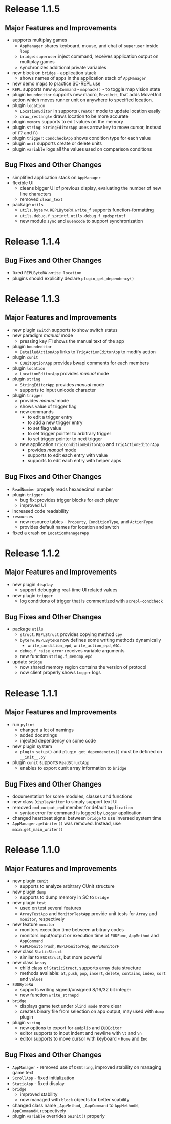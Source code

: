 # Release 1.1.5

## Major Features and Improvements
* supports multiplay games
  * `AppManager` shares keyboard, mouse, and chat of `superuser` inside `loop`
  * `bridge`: `superuser` inject command, receives application output on multiplay games
  * synchronizes additional private variables
* new block on `bridge` - application stack
  * shows names of apps in the application stack of `AppManager`
* new demo maps to practice SC-REPL use
* `REPL` supports new `AppCommand` - `maphack()` - to toggle map vision state
* plugin `boundeditor` supports new macro, `MoveUnit`, that adds MoveUnit action which moves runner unit on anywhere to specified location.
* plugin `location`
  * `LocationEditor` in supports `Creator` mode to update location easily
  * `draw_rectangle` draws location to be more accurate
* plugin `memory` supports to edit values on the memory
* plugin `string`: `StringEditorApp` uses arrow key to move cursor, instead of `F7` and `F8`
* plugin `trigger`: `CondCheckApp` shows condition type for each value
* plugin `unit` supports create or delete units
* plugin `variable` logs all the values used on comparison conditions

## Bug Fixes and Other Changes
* simplified application stack on `AppManager`
* flexible UI
  * cleans bigger UI of previous display, evaluating the number of new line characters
  * removed `clean_text`
* package `utils`
  * `utils.byterw.REPLByteRW.write_f` supports function-formatting
  * `utils.debug.f_sprintf`, `utils.debug.f_epdsprintf`
  * new module `sync` and `uuencode` to support synchronization


# Release 1.1.4

## Bug Fixes and Other Changes
* fixed `REPLByteRW.write_location`
* plugins should explicitly declare `plugin_get_dependency()`


# Release 1.1.3

## Major Features and Improvements
* new plugin `switch` supports to show switch status
* new paradigm *manual* mode
  * pressing key F1 shows the manual text of the app
* plugin `boundeditor`
  * `DetailedActionApp` links to `TrigActionEditorApp` to modify action
* plugin `cunit`
  * `CUnitOptionApp` provides bwapi comments for each members
* plugin `location`
  * `LocationEditorApp` provides *manual* mode
* plugin `string`
  * `StringEditorApp` provides *manual* mode
  * supports to input unicode character
* plugin `trigger`
  * provides *manual* mode
  * shows value of trigger flag
  * new commands
    * to edit a trigger entry
    * to add a new trigger entry
    * to set flag value
    * to set trigger pointer to arbitrary trigger
    * to set trigger pointer to next trigger
  * new application `TrigConditionEditorApp` and `TrigActionEditorApp`
    * provides *manual* mode
    * supports to edit each entry with value
    * supports to edit each entry with helper apps

## Bug Fixes and Other Changes
* `ReadNumber` properly reads hexadecimal number
* plugin `trigger`
  * bug fix: provides trigger blocks for each player
  * improved UI
* increased code readability
* `resources`
  * new resource tables - `Property`, `ConditionType`, and `ActionType`
  * provides default names for location and switch
* fixed a crash on `LocationManagerApp`

# Release 1.1.2

## Major Features and Improvements
* new plugin `display`
  * support debugging real-time UI related values
* new plugin `trigger`
  * log conditions of trigger that is commentized with `screpl-condcheck`

## Bug Fixes and Other Changes
* package `utils`
  * `struct.REPLStruct` provides copying method `cpy`
  * `byterw.REPLByteRW` now defines some writing methods dynamically
    * `write_condition_epd`, `write_action_epd`, etc.
  * `debug.f_raise_error` receives variable arguments
  * new function `string.f_memcmp_epd`
* update `bridge`
  * now shared memory region contains the version of protocol
  * now client properly shows `Logger` logs

# Release 1.1.1

## Major Features and Improvements
* run `pylint`
  * changed a lot of namings
  * added docstrings
  * injected dependency on some code
* new plugin system
  * `plugin_setup()` and `plugin_get_dependencies()` must be defined on `__init__.py`
* plugin `cunit` supports `ReadStructApp`
  * enables to export cunit array information to `bridge`

## Bug Fixes and Other Changes
* documentation for some modules, classes and functions
* new class `DisplayWriter` to simply support text UI
* removed `cmd_output_epd` member for default `Application`
  * syntax error for command is logged by `Logger` application
* changed heartbeat signal between `bridge` to use inversed system time
* `AppManager.getWriter()` was removed. Instead, use `main.get_main_writer()`


# Release 1.1.0

## Major Features and Improvements
* new plugin `cunit`
  * supports to analyze arbitrary CUnit structure
* new plugin `dump`
  * supports to dump memory in SC to `bridge`
* new plugin `test`
  * used on test several features
  * `ArrayTestApp` and `MonitorTestApp` provide unit tests for `Array` and `monitor`, respectively
* new feature `monitor`
  * monitors execution time between arbitrary codes
  * monitors input/output or execution time of `EUDFunc`, `AppMethod` and `AppCommand`
  * `REPLMonitorPush`, `REPLMonitorPop`, `REPLMonitorF`
* new class `StaticStruct`
  * similar to `EUDStruct`, but more powerful
* new class `Array`
  * child class of `StaticStruct`, supports array data structure
  * methods available: `at`, `push`, `pop`, `insert`, `delete`, `contains`, `index`, `sort` and `values`
* `EUDByteRW`
  * supports writing signed/unsigned 8/16/32 bit integer
  * new function `write_strnepd`
* `bridge`
  * displays game text under `blind mode` more clear
  * creates binary file from selection on app output, may used with `dump` plugin
* plugin `string`
  * new options to export for `eudplib` and `EUDEditor`
  * editor supports to input indent and newline with `\t` and `\n`
  * editor supports to move cursor with keyboard - `Home` and `End`

## Bug Fixes and Other Changes
* `AppManager` - removed use of `DBString`, improved stability on managing game text
* `ScrollApp` - fixed initialization
* `StaticApp` - fixed display
* `bridge`
  * improved stability
  * now managed with `block` objects for better scability
* changed class name `_AppMethod`, `_AppCommand` to `AppMethodN`, `AppCommandN`, respectively
* plugin `variable` overrides `onInit()` properly

